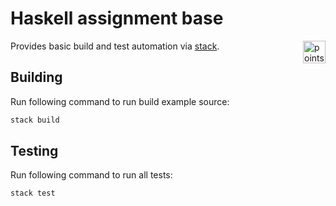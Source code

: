 # Haskell assignment base

<img alt="points bar" align="right" height="36" src="../../blob/badges/.github/badges/points-bar.svg" />

Provides basic build and test automation via [stack](https://haskellstack.org).

## Building

Run following command to run build example source:

```bash
stack build
```

## Testing

Run following command to run all tests:

```bash
stack test
```
